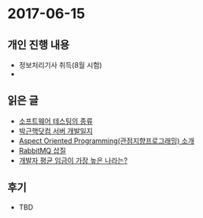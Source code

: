 # 2017-06-15

## 개인 진행 내용

- 정보처리기사 취득(8월 시험)
- ​

## 읽은 글

- [소프트웨어 테스팅의 종류](http://angel927.tistory.com/77)
- [박근핵닷컴 서버 개발일지](https://medium.com/@parkgeunhack/%EC%95%8C%EB%A0%89%EC%8A%A4%EC%9D%98-%EC%9D%B4%EC%95%BC%EA%B8%B0-%EA%B7%B8%EB%A6%AC%EA%B3%A0-%EC%84%9C%EB%B2%84-%EA%B0%9C%EB%B0%9C%EC%9D%BC%EC%A7%80-c3aa12baaa75)
- [Aspect Oriented Programming(관점지향프로그래밍) 소개](http://3months.tistory.com/entry/Aspect-Oriented-Programming%EA%B4%80%EC%A0%90%EC%A7%80%ED%96%A5%ED%94%84%EB%A1%9C%EA%B7%B8%EB%9E%98%EB%B0%8D-%EC%86%8C%EA%B0%9C)
- [RabbitMQ 삽질](https://shortstories.gitbooks.io/studybook/content/message_queue_c815_b9ac/rabbitmq-c0bd-c9c8.html)
- [개발자 평균 임금이 가장 높은 나라는?](http://www.bloter.net/archives/252427)

## 후기

- TBD